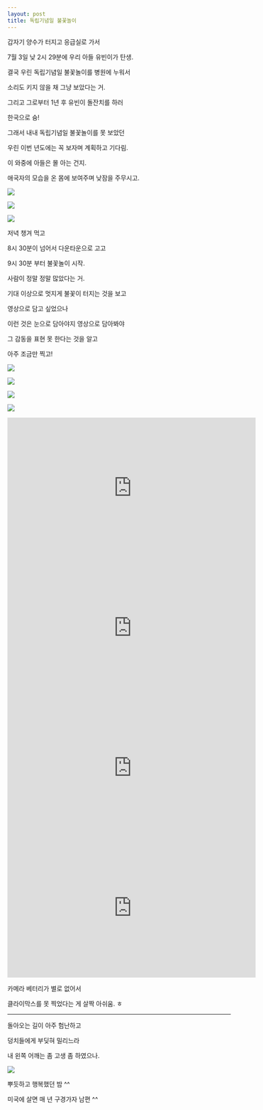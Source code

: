 ```yaml
---
layout: post
title: 독립기념일 불꽃놀이
---
```



갑자기 양수가 터지고 응급실로 가서

7월 3일 낮 2시 29분에 우리 아들 유빈이가 탄생.

결국 우린 독립기념일 불꽃놀이를 병원에 누워서

소리도 키지 않을 채 그냥 보았다는 거. 

그리고 그로부터 1년 후 유빈이 돌잔치를 하러 

한국으로 슝!

그래서 내내 독립기념일 불꽃놀이를 못 보았던 

우린 이번 년도에는 꼭 보자며 계획하고 기다림. 

이 와중에 아들은 몰 아는 건지.

애국자의 모습을 온 몸에 보여주며 낮잠을 주무시고.

![](https://dl.dropboxusercontent.com/u/9792864/150704%20%EB%8F%85%EB%A6%BD%EA%B8%B0%EB%85%90%EC%9D%BC/KakaoTalk_20150704_144808828.jpg)


![](https://dl.dropboxusercontent.com/u/9792864/150704%20%EB%8F%85%EB%A6%BD%EA%B8%B0%EB%85%90%EC%9D%BC/KakaoTalk_20150704_144809284.jpg)


![](https://dl.dropboxusercontent.com/u/9792864/150704%20%EB%8F%85%EB%A6%BD%EA%B8%B0%EB%85%90%EC%9D%BC/KakaoTalk_20150704_144813456.jpg)


저녁 챙겨 먹고 

8시 30분이 넘어서 다운타운으로 고고

9시 30분 부터 불꽃놀이 시작.

사람이 정말 정말 많았다는 거.

기대 이상으로 멋지게 불꽃이 터지는 것을 보고

영상으로 담고 싶었으나

이런 것은 눈으로 담아야지 영상으로 담아봐야

그 감동을 표현 못 한다는 것을 알고

아주 조금만 찍고!

![](https://dl.dropboxusercontent.com/u/9792864/150704%20%EB%8F%85%EB%A6%BD%EA%B8%B0%EB%85%90%EC%9D%BC/DSC04109.JPG)


![](https://dl.dropboxusercontent.com/u/9792864/150704%20%EB%8F%85%EB%A6%BD%EA%B8%B0%EB%85%90%EC%9D%BC/DSC04110.JPG)


![](https://dl.dropboxusercontent.com/u/9792864/150704%20%EB%8F%85%EB%A6%BD%EA%B8%B0%EB%85%90%EC%9D%BC/DSC04111.JPG)


![](https://dl.dropboxusercontent.com/u/9792864/150704%20%EB%8F%85%EB%A6%BD%EA%B8%B0%EB%85%90%EC%9D%BC/DSC04112.JPG)


<iframe width="560" height="315" src="https://www.youtube.com/embed/avVSPyDaIg4" frameborder="0" allowfullscreen></iframe>

<iframe width="560" height="315" src="https://www.youtube.com/embed/d3u2VLwPwtQ" frameborder="0" allowfullscreen></iframe>

<iframe width="560" height="315" src="https://www.youtube.com/embed/ZK5UuYPBrkk" frameborder="0" allowfullscreen></iframe>

<iframe width="560" height="315" src="https://www.youtube.com/embed/KaRSm4ANy7I" frameborder="0" allowfullscreen></iframe>

카메라 베터리가 별로 없어서 

클라이막스를 못 찍었다는 게 살짝 아쉬움. ㅎ

---

돌아오는 길이 아주 험난하고

덩치들에게 부딪혀 밀리느라 

내 왼쪽 어깨는 좀 고생 좀 하였으나.

![](http://cfile201.uf.daum.net/image/2451D03F539C270304C7D3)


뿌듯하고 행복했던 밤 ^^

미국에 살면 매 년 구경가자 남편 ^^